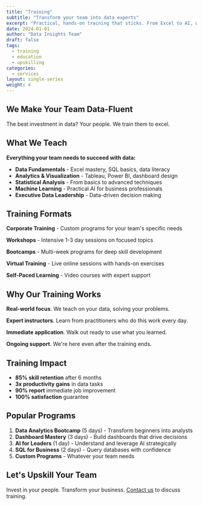 ```yaml
---
title: "Training"
subtitle: "Transform your team into data experts"
excerpt: "Practical, hands-on training that sticks. From Excel to AI, we teach your team to work smarter with data."
date: 2024-01-01
author: "Data Insights Team"
draft: false
tags:
  - training
  - education
  - upskilling
categories:
  - services
layout: single-series
weight: 4
---
```


## We Make Your Team Data-Fluent

The best investment in data? Your people. We train them to excel.

## What We Teach

**Everything your team needs to succeed with data:**

- **Data Fundamentals** - Excel mastery, SQL basics, data literacy
- **Analytics & Visualization** - Tableau, Power BI, dashboard design
- **Statistical Analysis** - From basics to advanced techniques
- **Machine Learning** - Practical AI for business professionals
- **Executive Data Leadership** - Data-driven decision making

## Training Formats

**Corporate Training** - Custom programs for your team's specific needs

**Workshops** - Intensive 1-3 day sessions on focused topics

**Bootcamps** - Multi-week programs for deep skill development

**Virtual Training** - Live online sessions with hands-on exercises

**Self-Paced Learning** - Video courses with expert support

## Why Our Training Works

**Real-world focus**. We teach on your data, solving your problems.

**Expert instructors**. Learn from practitioners who do this work every day.

**Immediate application**. Walk out ready to use what you learned.

**Ongoing support**. We're here even after the training ends.

## Training Impact

- **85% skill retention** after 6 months
- **3x productivity gains** in data tasks
- **90% report** immediate job improvement
- **100% satisfaction** guarantee

## Popular Programs

1. **Data Analytics Bootcamp** (5 days) - Transform beginners into analysts
2. **Dashboard Mastery** (3 days) - Build dashboards that drive decisions  
3. **AI for Leaders** (1 day) - Understand and leverage AI strategically
4. **SQL for Business** (2 days) - Query databases with confidence
5. **Custom Programs** - Whatever your team needs

## Let's Upskill Your Team

Invest in your people. Transform your business. [Contact us](/consulting_services_website/contact/) to discuss training.